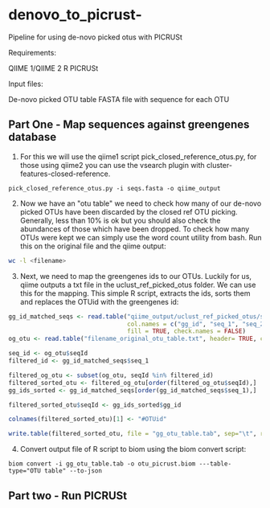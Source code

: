 # denovo_to_picrust-
Pipeline for using de-novo picked otus with PICRUSt 

Requirements: 

QIIME 1/QIIME 2 
R 
PICRUSt 

Input files: 

De-novo picked OTU table 
FASTA file with sequence for each OTU 

## Part One - Map sequences against greengenes database 

1. For this we will use the qiime1 script pick_closed_reference_otus.py, for those using qiime2 you can use the vsearch plugin with cluster-features-closed-reference.
```
pick_closed_reference_otus.py -i seqs.fasta -o qiime_output

``` 
2. Now we have an "otu table" we need to check how many of our de-novo picked OTUs have been discarded by the closed ref OTU picking. Generally, less than 10% is ok but you should also check the abundances of those which have been dropped. To check how many OTUs were kept we can simply use the word count utility from bash. Run this on the original file and the qiime output: 
``` BASH
wc -l <filename> 

``` 
3. Next, we need to map the greengenes ids to our OTUs. Luckily for us, qiime outputs a txt file in the uclust_ref_picked_otus folder. We can use this for the mapping. This simple R script, extracts the ids, sorts them and replaces the OTUid with the greengenes id: 
``` R
gg_id_matched_seqs <- read.table("qiime_output/uclust_ref_picked_otus/seq_otus.txt", 
                                 col.names = c("gg_id", "seq_1", "seq_2"), sep="\t", 
                                 fill = TRUE, check.names = FALSE)
og_otu <- read.table("filename_original_otu_table.txt", header= TRUE, check.names = FALSE)

seq_id <- og_otu$seqId
filtered_id <- gg_id_matched_seqs$seq_1

filtered_og_otu <- subset(og_otu, seqId %in% filtered_id)  
filtered_sorted_otu <- filtered_og_otu[order(filtered_og_otu$seqId),] 
gg_ids_sorted <- gg_id_matched_seqs[order(gg_id_matched_seqs$seq_1),]

filtered_sorted_otu$seqId <- gg_ids_sorted$gg_id

colnames(filtered_sorted_otu)[1] <- "#OTUid"

write.table(filtered_sorted_otu, file = "gg_otu_table.tab", sep="\t", row.names = FALSE)

``` 
4. Convert output file of R script to biom using the biom convert script: 
```
biom convert -i gg_otu_table.tab -o otu_picrust.biom ---table-type="OTU table" --to-json

``` 

## Part two - Run PICRUSt
